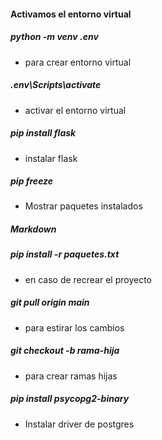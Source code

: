 #### Activamos el entorno virtual
##### python -m venv .env 
- para crear entorno virtual
##### .env\Scripts\activate 
- activar el entorno virtual
##### pip install flask 
- instalar flask
##### pip freeze 
- Mostrar paquetes instalados
##### Markdown
##### pip install -r paquetes.txt  
- en caso de recrear el proyecto 
##### git pull origin main  
- para estirar los cambios 
##### git checkout -b rama-hija  
- para crear ramas hijas
##### pip install psycopg2-binary
- Instalar driver de postgres